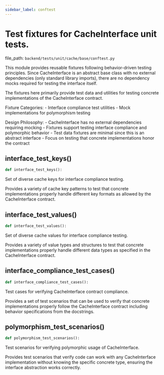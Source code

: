 ```yaml
---
sidebar_label: conftest
---
```


# Test fixtures for CacheInterface unit tests.

  file_path: `backend/tests/unit/cache/base/conftest.py`

This module provides reusable fixtures following behavior-driven testing
principles. Since CacheInterface is an abstract base class with no external
dependencies (only standard library imports), there are no dependency mocks
required for testing the interface itself.

The fixtures here primarily provide test data and utilities for testing
concrete implementations of the CacheInterface contract.

Fixture Categories:
    - Interface compliance test utilities
    - Mock implementations for polymorphism testing

Design Philosophy:
    - CacheInterface has no external dependencies requiring mocking
    - Fixtures support testing interface compliance and polymorphic behavior
    - Test data fixtures are minimal since this is an abstract interface
    - Focus on testing that concrete implementations honor the contract

## interface_test_keys()

```python
def interface_test_keys():
```

Set of diverse cache keys for interface compliance testing.

Provides a variety of cache key patterns to test that concrete
implementations properly handle different key formats as allowed
by the CacheInterface contract.

## interface_test_values()

```python
def interface_test_values():
```

Set of diverse cache values for interface compliance testing.

Provides a variety of value types and structures to test that
concrete implementations properly handle different data types
as specified in the CacheInterface contract.

## interface_compliance_test_cases()

```python
def interface_compliance_test_cases():
```

Test cases for verifying CacheInterface contract compliance.

Provides a set of test scenarios that can be used to verify that
concrete implementations properly follow the CacheInterface contract
including behavior specifications from the docstrings.

## polymorphism_test_scenarios()

```python
def polymorphism_test_scenarios():
```

Test scenarios for verifying polymorphic usage of CacheInterface.

Provides test scenarios that verify code can work with any
CacheInterface implementation without knowing the specific
concrete type, ensuring the interface abstraction works correctly.
